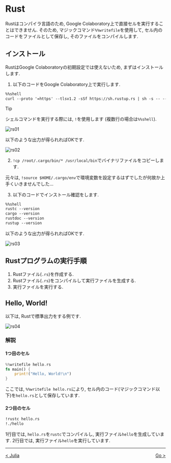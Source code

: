 # Rust

Rustはコンパイラ言語のため, Google Colaboratory上で直接セルを実行することはできません. そのため, マジックコマンド`%%writefile`を使用して, セル内のコードをファイルとして保存し, そのファイルをコンパイルします.

## インストール

RustはGoogle Colaboratoryの初期設定では使えないため, まずはインストールします.

1. 以下のコードをGoogle Colaboratory上で実行します.

```txt
%%shell
curl --proto '=https' --tlsv1.2 -sSf https://sh.rustup.rs | sh -s -- --default-toolchain stable -y
```

> [!TIP]
> シェルコマンドを実行する際には, `!`を使用します (複数行の場合は`%%shell`).

![rs01](../_images/rs01.png)

以下のような出力が得られればOKです.

![rs02](../_images/rs02.png)

2. `!cp /root/.cargo/bin/* /usr/local/bin`でバイナリファイルをコピーします.

元々は, `!source $HOME/.cargo/env`で環境変数を設定するはずでしたが何故か上手くいきませんでした...

3. 以下のコードでインストール確認をします.

```txt
%%shell
rustc --version
cargo --version
rustdoc --version
rustup --version
```

以下のような出力が得られればOKです.

![rs03](../_images/rs03.png)

## Rustプログラムの実行手順

1. Rustファイル(`.rs`)を作成する.
2. Rustファイル(`.rs`)をコンパイルして実行ファイルを生成する.
3. 実行ファイルを実行する.

## Hello, World!

以下は, Rustで標準出力をする例です.

![rs04](../_images/rs04.png)

### 解説

#### 1つ目のセル

```rs
%%writefile hello.rs
fn main() {
    print!("Hello, World!\n")
}
```

ここでは, `%%writefile hello.rs`により, セル内のコード(マジックコマンド以下)を`hello.rs`として保存しています.

#### 2つ目のセル

```txt
!rustc hello.rs
!./hello
```

1行目では, `hello.rs`を`rustc`でコンパイルし, 実行ファイル`hello`を生成しています. 2行目では, 実行ファイル`hello`を実行しています.

---
<div style="display: flex; justify-content: space-between;">
  <a href="./julia.md">< Julia</a>
  &nbsp;&nbsp;
  <a href="./go.md">Go ></a>
</div>
